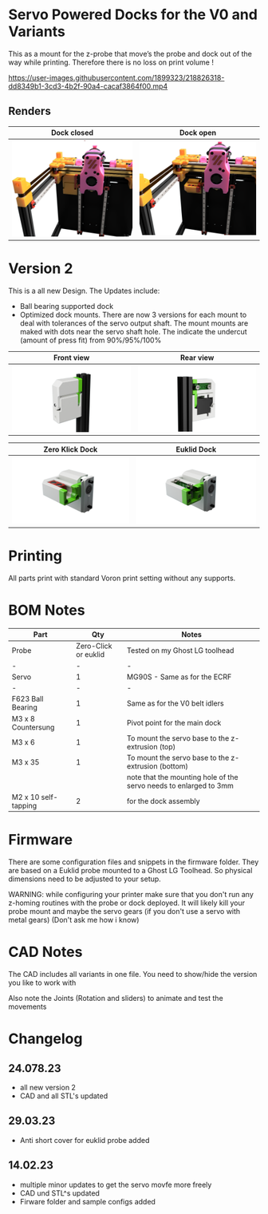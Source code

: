 # Servo Powered Docks for the V0 and Variants 

This as a mount for the z-probe that move’s the probe and dock out of the way while printing.
Therefore there is no loss on print volume !

https://user-images.githubusercontent.com/1899323/218826318-dd8349b1-3cd3-4b2f-90a4-cacaf3864f00.mp4


## Renders

| Dock closed | Dock open|
|--- |--- |
|![Printed Panel](Images/closed.png) | ![Printed Panel](Images/zeroclick.png) |


# Version 2

This is a all new Design. The Updates include:

- Ball bearing supported dock 
- Optimized dock mounts. There are now 3 versions for each mount to deal with tolerances of the servo output shaft.
The mount mounts are maked with dots near the servo shaft hole. The indicate the undercut (amount of press fit) from 90%/95%/100% 

| Front view| Rear view |
|--- |--- |
|![SK](./Images/Dock_Closed.png)| ![SK](./Images/Dock_Rear.png)|

| Zero Klick Dock | Euklid Dock|
|--- |--- |
| ![SK](./Images/ZK_Open.png) | ![SK](./Images/Euklid_Open.png)|


# Printing

All parts print with standard Voron print setting without any supports.

# BOM Notes

| Part | Qty | Notes |
| - | - | - |
| Probe | Zero-Click or euklid | Tested on my Ghost LG toolhead |
| - | - | - |
| Servo | 1 | MG90S - Same as for the ECRF |
| - | - | - |
| F623 Ball Bearing| 1 | Same as for the V0 belt idlers |
| M3 x 8 Countersung | 1 | Pivot point for the main dock|
| M3 x 6 | 1 | To mount the servo base to the z-extrusion (top)|
| M3 x 35| 1 | To mount the servo base to the z-extrusion (bottom) |
| | | note that the mounting hole of the servo needs to enlarged to 3mm |
| M2 x 10 self-tapping | 2 | for the dock assembly |

# Firmware

There are some configuration files and snippets in the firmware folder.
They are based on a Euklid probe mounted to a Ghost LG Toolhead. So physical dimensions need to be adjusted to your setup.

WARNING: while configuring your printer make sure that you don't run any z-homing routines with the probe or dock deployed.
It will likely kill your probe mount and maybe the servo gears (if you don't use a servo with metal gears)
(Don't ask me how i know)

# CAD  Notes

The CAD includes all variants in one file.
You need to show/hide the version you like to work with

Also note the Joints (Rotation and sliders) to animate and test the movements

# Changelog

## 24.078.23
- all new version 2
- CAD and all STL's updated

## 29.03.23
- Anti short cover for euklid probe added

## 14.02.23

- multiple minor updates to get the servo movfe more freely 
- CAD und STL^s updated
- Firware folder and sample configs added



